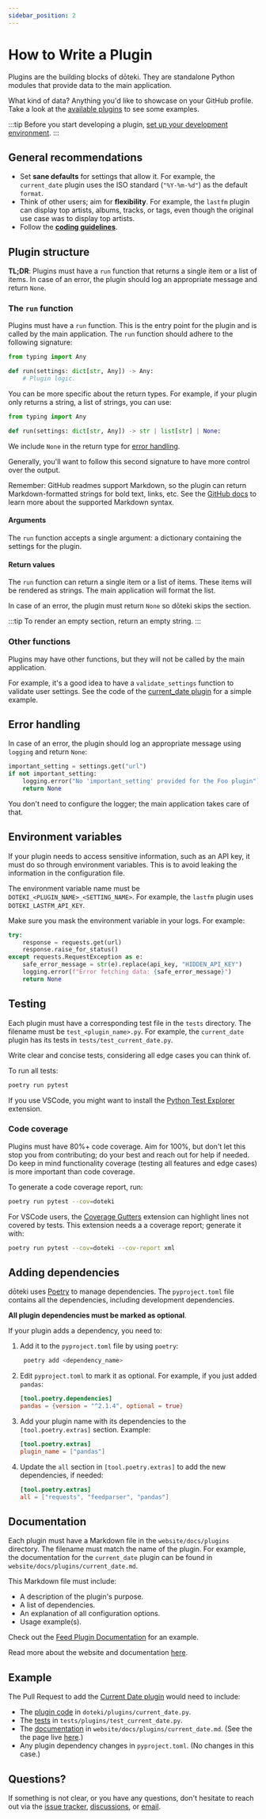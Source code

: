```yaml
---
sidebar_position: 2
---
```


# How to Write a Plugin

Plugins are the building blocks of dōteki. They are standalone Python modules that provide data to the main application.

What kind of data? Anything you'd like to showcase on your GitHub profile. Take a look at the [available plugins](/docs/category/plugins/) to see some examples.

:::tip
Before you start developing a plugin, [set up your development environment](/docs/developer-guide/).
:::

## General recommendations

- Set **sane defaults** for settings that allow it. For example, the `current_date` plugin uses the ISO standard (`"%Y-%m-%d"`) as the default `format`.
- Think of other users; aim for **flexibility**. For example, the `lastfm` plugin can display top artists, albums, tracks, or tags, even though the original use case was to display top artists.
- Follow the [**coding guidelines**](/docs/developer-guide/contributing#coding-guidelines).

## Plugin structure

**TL;DR**: Plugins must have a `run` function that returns a single item or a list of items. In case of an error, the plugin should log an appropriate message and return `None`.

### The `run` function

Plugins must have a `run` function. This is the entry point for the plugin and is called by the main application. The `run` function should adhere to the following signature:

```python
from typing import Any

def run(settings: dict[str, Any]) -> Any:
    # Plugin logic.
```

You can be more specific about the return types. For example, if your plugin only returns a string, a list of strings, you can use:

```python
from typing import Any

def run(settings: dict[str, Any]) -> str | list[str] | None:
```

We include `None` in the return type for [error handling](#error-handling).

Generally, you'll want to follow this second signature to have more control over the output.

Remember: GitHub readmes support Markdown, so the plugin can return Markdown-formatted strings for bold text, links, etc. See the [GitHub docs](https://docs.github.com/en/get-started/writing-on-github/getting-started-with-writing-and-formatting-on-github/basic-writing-and-formatting-syntax) to learn more about the supported Markdown syntax.

#### Arguments

The `run` function accepts a single argument: a dictionary containing the settings for the plugin.

#### Return values

The `run` function can return a single item or a list of items. These items will be rendered as strings. The main application will format the list.

In case of an error, the plugin must return `None` so dōteki skips the section.

:::tip
To render an empty section, return an empty string.
:::

### Other functions

Plugins may have other functions, but they will not be called by the main application.

For example, it's a good idea to have a `validate_settings` function to validate user settings. See the code of the [current_date plugin](https://github.com/welpo/doteki/blob/main/doteki/plugins/current_date.py) for a simple example.

## Error handling

In case of an error, the plugin should log an appropriate message using `logging` and return `None`:

```python
important_setting = settings.get("url")
if not important_setting:
    logging.error("No 'important_setting' provided for the Foo plugin")
    return None
```

You don't need to configure the logger; the main application takes care of that.

## Environment variables

If your plugin needs to access sensitive information, such as an API key, it must do so through environment variables. This is to avoid leaking the information in the configuration file.

The environment variable name must be `DOTEKI_<PLUGIN_NAME>_<SETTING_NAME>`. For example, the `lastfm` plugin uses `DOTEKI_LASTFM_API_KEY`.

Make sure you mask the environment variable in your logs. For example:

```py
try:
    response = requests.get(url)
    response.raise_for_status()
except requests.RequestException as e:
    safe_error_message = str(e).replace(api_key, "HIDDEN_API_KEY")
    logging.error(f"Error fetching data: {safe_error_message}")
    return None
```

## Testing

Each plugin must have a corresponding test file in the `tests` directory. The filename must be `test_<plugin_name>.py`. For example, the `current_date` plugin has its tests in `tests/test_current_date.py`.

Write clear and concise tests, considering all edge cases you can think of.

To run all tests:

```bash
poetry run pytest
```

If you use VSCode, you might want to install the [Python Test Explorer](https://marketplace.visualstudio.com/items?itemName=LittleFoxTeam.vscode-python-test-adapter) extension.

### Code coverage

Plugins must have 80%+ code coverage. Aim for 100%, but don't let this stop you from contributing; do your best and reach out for help if needed. Do keep in mind functionality coverage (testing all features and edge cases) is more important than code coverage.

To generate a code coverage report, run:

```bash
poetry run pytest --cov=doteki
```

For VSCode users, the [Coverage Gutters](https://marketplace.visualstudio.com/items?itemName=ryanluker.vscode-coverage-gutters) extension can highlight lines not covered by tests. This extension needs a a coverage report; generate it with:

```bash
poetry run pytest --cov=doteki --cov-report xml
```

## Adding dependencies

dōteki uses [Poetry](https://python-poetry.org/) to manage dependencies. The `pyproject.toml` file contains all the dependencies, including development dependencies.

**All plugin dependencies must be marked as optional**.

If your plugin adds a dependency, you need to:

1. Add it to the `pyproject.toml` file by using `poetry`:

   ```bash
    poetry add <dependency_name>
    ```

2. Edit `pyproject.toml` to mark it as optional. For example, if you just added `pandas`:

   ```toml
   [tool.poetry.dependencies]
   pandas = {version = "^2.1.4", optional = true}
   ```

3. Add your plugin name with its dependencies to the `[tool.poetry.extras]` section. Example:

    ```toml
    [tool.poetry.extras]
    plugin_name = ["pandas"]
    ```

4. Update the `all` section in `[tool.poetry.extras]` to add the new dependencies, if needed:

    ```toml
    [tool.poetry.extras]
    all = ["requests", "feedparser", "pandas"]
    ```

## Documentation

Each plugin must have a Markdown file in the `website/docs/plugins` directory. The filename must match the name of the plugin. For example, the documentation for the `current_date` plugin can be found in `website/docs/plugins/current_date.md`.

This Markdown file must include:

- A description of the plugin's purpose.
- A list of dependencies.
- An explanation of all configuration options.
- Usage example(s).

Check out the [Feed Plugin Documentation](/docs/plugins/feed/) for an example.

Read more about the website and documentation [here](/docs/developer-guide/website).

## Example

The Pull Request to add the [Current Date plugin](/docs/plugins/current_date) would need to include:

- The [plugin code](https://github.com/welpo/doteki/blob/main/doteki/plugins/current_date.py) in `doteki/plugins/current_date.py`.
- The [tests](https://github.com/welpo/doteki/blob/main/tests/test_current_date.py) in `tests/plugins/test_current_date.py`.
- The [documentation](https://github.com/welpo/doteki/blob/main/website/docs/plugins/current_date.md) in `website/docs/plugins/current_date.md`. (See the the page live [here](/docs/plugins/current_date/).)
- Any plugin dependency changes in `pyproject.toml`. (No changes in this case.)

## Questions?

If something is not clear, or you have any questions, don't hesitate to reach out via the [issue tracker](https://github.com/welpo/doteki/issues), [discussions](https://github.com/welpo/doteki/discussions), or [email](mailto:osc@osc.garden?subject=[GitHub]%20dōteki).
